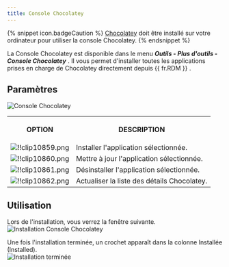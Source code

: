 ```yaml
---
title: Console Chocolatey
---
```

{% snippet icon.badgeCaution %} 
[Chocolatey](https://chocolatey.org/) doit être installé sur votre ordinateur pour utiliser la console Chocolatey. 
{% endsnippet %}
 
La Console Chocolatey est disponible dans le menu ***Outils - Plus d'outils - Console Chocolatey*** . Il vous permet d'installer toutes les applications prises en charge de Chocolatey directement depuis {{ fr.RDM }} . 

## Paramètres 

![Console Chocolatey](https://webdevolutions.azureedge.net/docs/fr/rdm/windows/clip10371.png) 

<table>
	<tr>
		<th>

OPTION 
		</th>
		<th>
DESCRIPTION 
		</th>
	</tr>
	<tr>
		<td>
![!!clip10859.png](https://webdevolutions.azureedge.net/docs/fr/rdm/windows/clip10859.png) 
		</td>
		<td>
Installer l'application sélectionnée. 
		</td>
	</tr>
	<tr>
		<td>
![!!clip10860.png](https://webdevolutions.azureedge.net/docs/fr/rdm/windows/clip10860.png) 
		</td>
		<td>
Mettre à jour l'application sélectionnée. 
		</td>
	</tr>
	<tr>
		<td>
![!!clip10861.png](https://webdevolutions.azureedge.net/docs/fr/rdm/windows/clip10861.png) 
		</td>
		<td>
Désinstaller l'application sélectionnée. 
		</td>
	</tr>
	<tr>
		<td>
![!!clip10862.png](https://webdevolutions.azureedge.net/docs/fr/rdm/windows/clip10862.png) 
		</td>
		<td>
Actualiser la liste des détails Chocolatey. 
		</td>
	</tr>
</table>

## Utilisation 

Lors de l'installation, vous verrez la fenêtre suivante.  
![Installation Console Chocolatey](https://webdevolutions.azureedge.net/docs/fr/rdm/windows/clip10372.png) 

Une fois l'installation terminée, un crochet apparaît dans la colonne Installée (Installed).  
![Installation terminée](https://webdevolutions.azureedge.net/docs/fr/rdm/windows/clip10405.png) 

